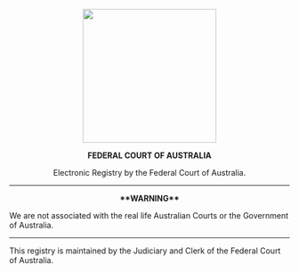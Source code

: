 <p align="center"> 
<img width=240 height =240 src="https://upload.wikimedia.org/wikipedia/commons/f/f8/Coat_of_Arms_of_Australia.svg"> 
</p>

<p align="center"><b>FEDERAL COURT OF AUSTRALIA</b>

<p align="center">Electronic Registry by the Federal Court of Australia.

----

<p align="center"><b>**WARNING**</b>

We are not associated with the real life Australian Courts or the Government of Australia.

----

This registry is maintained by the Judiciary and Clerk of the Federal Court of Australia.
